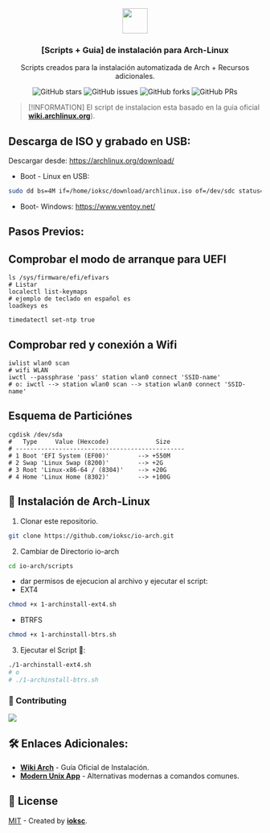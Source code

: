 <div align="center">
<img src="https://archlinux.org/static/logos/archlinux-logo-light-90dpi.d36c53534a2b.png" height="50px"/> 
<h3>
 [Scripts + Guia] de instalación para Arch-Linux
</h3>
<p>Scripts creados para la instalación automatizada de Arch + Recursos adicionales.</p>
</div>



<p></p> 
<div align="center">

![GitHub stars](https://img.shields.io/github/stars/ioksc/io-arch)
![GitHub issues](https://img.shields.io/github/issues/ioksc/io-arch)
![GitHub forks](https://img.shields.io/github/forks/ioksc/io-arch)
![GitHub PRs](https://img.shields.io/github/issues-pr/ioksc/io-arch)

</div>

> [!INFORMATION]
> El script de instalacion esta basado  en la guia oficial [**wiki.archlinux.org**](https://wiki.archlinux.org/title/Installation_guide)).

## Descarga de ISO y grabado en USB: 

Descargar desde: https://archlinux.org/download/
- Boot - Linux en USB:
```bash
sudo dd bs=4M if=/home/ioksc/download/archlinux.iso of=/dev/sdc status=progress && sync
```
- Boot- Windows: https://www.ventoy.net/

## Pasos Previos:

## Comprobar el modo de arranque para UEFI
```shell 
ls /sys/firmware/efi/efivars
# Listar 
localectl list-keymaps
# ejemplo de teclado en español es
loadkeys es

timedatectl set-ntp true
``` 
## Comprobar red y conexión a Wifi

```shell  
iwlist wlan0 scan
# wifi WLAN
iwctl --passphrase 'pass' station wlan0 connect 'SSID-name'
# o: iwctl --> station wlan0 scan --> station wlan0 connect 'SSID-name'
```
## Esquema de Particiónes
```shell
cgdisk /dev/sda
#   Type     Value (Hexcode)             Size       
# -----------------------------------------------
# 1 Boot 'EFI System (EF00)'        --> +550M   
# 2 Swap 'Linux Swap (8200)'        --> +2G     
# 3 Root 'Linux-x86-64 / (8304)'    --> +20G    
# 4 Home 'Linux Home (8302)'        --> +100G  
```




## 🚀 Instalación de Arch-Linux

1. Clonar este repositorio.

```bash
git clone https://github.com/ioksc/io-arch.git
```

2. Cambiar de Directorio io-arch


```bash
cd io-arch/scripts
```

- dar permisos de ejecucion al archivo y ejecutar el script:
- EXT4
```bash
chmod +x 1-archinstall-ext4.sh
```
- BTRFS
```bash
chmod +x 1-archinstall-btrs.sh
```
3. Ejecutar el Script  🚀:

```bash
./1-archinstall-ext4.sh
# o
# ./1-archinstall-btrs.sh
```



### 🤝 Contributing

<a href="https://github.com/ioksc/io-arch/graphs/contributors">
  <img src="https://contrib.rocks/image?repo=ioksc/io-arch" />
</a>


## 🛠️ Enlaces Adicionales:

- [**Wiki Arch**](https://wiki.archlinux.org/title/Installation_guide) - Guía Oficial de Instalación.
- [**Modern Unix App**](https://github.com/ibraheemdev/modern-unix) - Alternativas modernas a comandos comunes.


## 🔑 License

[MIT](#) - Created by [**ioksc**](https://github.com/ioksc).

